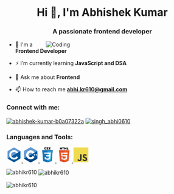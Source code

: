 <h1 align="center">Hi 👋, I'm Abhishek Kumar</h1>
<h3 align="center">A passionate frontend developer</h3>
<img align="right" alt="Coding" width="400" src="https://user-images.githubusercontent.com/74038190/212749171-b84692a8-2b04-4e3b-93ca-ac14705da224.gif">

- 🌱 I'm a **Frontend Developer**
   
- ⚡ I’m currently learning **JavaScript and DSA**

- 💬 Ask me about **Frontend**

- 📫 How to reach me **abhi.kr610@gmail.com**

<h3 align="left">Connect with me:</h3>
<p align="left">
<a href="https://linkedin.com/in/abhishek-kumar-b0a07322a" target="blank"><img align="center" src="https://raw.githubusercontent.com/rahuldkjain/github-profile-readme-generator/master/src/images/icons/Social/linked-in-alt.svg" alt="abhishek-kumar-b0a07322a" height="30" width="40" /></a>
<a href="https://instagram.com/singh_abhi0610" target="blank"><img align="center" src="https://raw.githubusercontent.com/rahuldkjain/github-profile-readme-generator/master/src/images/icons/Social/instagram.svg" alt="singh_abhi0610" height="30" width="40" /></a>
</p>

<h3 align="left">Languages and Tools:</h3>
<p align="left"> <a href="https://www.cprogramming.com/" target="_blank" rel="noreferrer"> <img src="https://raw.githubusercontent.com/devicons/devicon/master/icons/c/c-original.svg" alt="c" width="40" height="40"/> </a> <a href="https://www.w3schools.com/cpp/" target="_blank" rel="noreferrer"> <img src="https://raw.githubusercontent.com/devicons/devicon/master/icons/cplusplus/cplusplus-original.svg" alt="cplusplus" width="40" height="40"/> </a> <a href="https://www.w3schools.com/css/" target="_blank" rel="noreferrer"> <img src="https://raw.githubusercontent.com/devicons/devicon/master/icons/css3/css3-original-wordmark.svg" alt="css3" width="40" height="40"/> </a> <a href="https://www.w3.org/html/" target="_blank" rel="noreferrer"> <img src="https://raw.githubusercontent.com/devicons/devicon/master/icons/html5/html5-original-wordmark.svg" alt="html5" width="40" height="40"/> </a> <a href="https://developer.mozilla.org/en-US/docs/Web/JavaScript" target="_blank" rel="noreferrer"> <img src="https://raw.githubusercontent.com/devicons/devicon/master/icons/javascript/javascript-original.svg" alt="javascript" width="40" height="40"/> </a> </p>

<p><img align="left" src="https://github-readme-stats.vercel.app/api/top-langs?username=abhikr610&show_icons=true&locale=en&layout=compact" alt="abhikr610" /></p>

<p>&nbsp;<img align="center" src="https://github-readme-stats.vercel.app/api?username=abhikr610&show_icons=true&locale=en" alt="abhikr610" /></p>

<p><img align="center" src="https://github-readme-streak-stats.herokuapp.com/?user=abhikr610&" alt="abhikr610" /></p>
